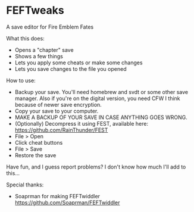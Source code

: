 # FEFTweaks

A save editor for Fire Emblem Fates

What this does:
* Opens a "chapter" save
* Shows a few things
* Lets you apply some cheats or make some changes
* Lets you save changes to the file you opened

How to use:
* Backup your save. You'll need homebrew and svdt or some other save manager. Also if you're on the digital version, you need CFW I think because of newer save encryption.
* Copy your save to your computer.
* MAKE A BACKUP OF YOUR SAVE IN CASE ANYTHING GOES WRONG.
* (Optionally) Decompress it using FEST, available here: https://github.com/RainThunder/FEST
* File > Open
* Click cheat buttons
* File > Save
* Restore the save

Have fun, and I guess report problems? I don't know how much I'll add to this...

Special thanks:
* Soaprman for making FEFTwiddler https://github.com/Soaprman/FEFTwiddler
